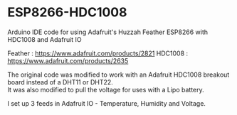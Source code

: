# ESP8266-HDC1008
Arduino IDE code for using Adafruit's Huzzah Feather ESP8266 with HDC1008 and Adafruit IO

Feather : https://www.adafruit.com/products/2821
HDC1008 : https://www.adafruit.com/products/2635

The original code was modified to work with an Adafruit HDC1008 breakout board instead of a DHT11 or DHT22.  
It was also modified to pull the voltage for uses with a Lipo battery.

I set up 3 feeds in Adafruit IO - Temperature, Humidity and Voltage.
